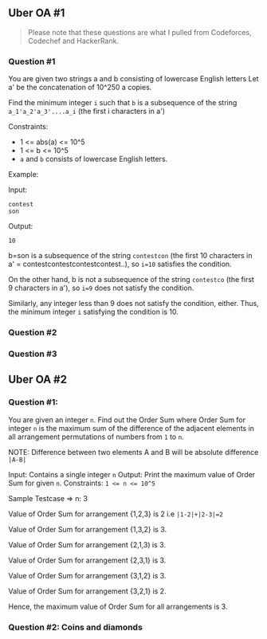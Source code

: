 ## Uber OA #1

> Please note that these questions are what I pulled from Codeforces, Codechef and HackerRank.

### Question #1

You are given two strings a and b consisting of lowercase English letters
Let a' be the concatenation of 10^250 a copies.

Find the minimum integer `i` such that `b` is a subsequence of the string `a_1'a_2'a_3'....a_i` (the first i characters in a')

Constraints: 
- 1 <= abs(a) <= 10^5
- 1 <= b <= 10^5
- `a` and `b` consists of lowercase English letters.

Example:

Input:
```
contest
son
```

Output:
```
10
```

b=son is a subsequence of the string `contestcon` (the first 10 characters in a' = contestcontestcontestcontest..), so `i=10` 
satisfies the condition.

On the other hand, b is not a subsequence of the string `contestco` (the first 9 characters in a'), so `i=9` does not satisfy 
the condition.

Similarly, any integer less than 9 does not satisfy the condition, either. Thus, the minimum integer `i` satisfying the 
condition is 10.

### Question #2

### Question #3

## Uber OA #2

### Question #1: 

You are given an integer `n`. Find out the Order Sum where Order Sum for integer `n` is the maximum sum of the difference of the
adjacent elements in all arrangement permutations of numbers from `1` to `n`.

NOTE: Difference between two elements A and B will be absolute difference `|A-B|`

Input: Contains a single integer `n`
Output: Print the maximum value of Order Sum for given `n`.
Constraints: `1 <= n <= 10^5`

Sample Testcase => n: 3

Value of Order Sum for arrangement {1,2,3} is 2 i.e `|1-2|+|2-3|=2`

Value of Order Sum for arrangement {1,3,2} is 3.

Value of Order Sum for arrangement {2,1,3) is 3.

Value of Order Sum for arrangement {2,3,1} is 3.

Value of Order Sum for arrangement {3,1,2} is 3.

Value of Order Sum for arrangement {3,2,1} is 2.

Hence, the maximum value of Order Sum for all arrangements is 3.

### Question #2: Coins and diamonds


